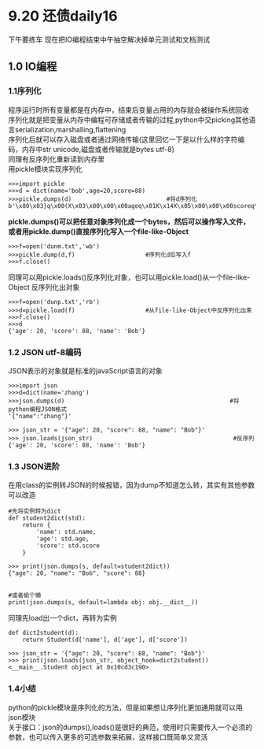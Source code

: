 9.20 还债daily16
========
下午要练车 现在把IO编程结束中午抽空解决掉单元测试和文档测试

1.0 IO编程
-----------

### 1.1序列化
程序运行时所有变量都是在内存中，结束后变量占用的内存就会被操作系统回收<br>
序列化就是把变量从内存中编程可存储或者传输的过程,python中交picking其他语言serialization,marshalling,flattening<br>
序列化后就可以存入磁盘或者通过网络传输(这里回忆一下是以什么样的字符编码，内存中str unicode,磁盘或者传输就是bytes utf-8)<br>
同理有反序列化重新读到内存里<br>
用pickle模块实现序列化
```
>>>import pickle
>>>d = dict(name='bob',age=20,score=88)
>>>pickle.dumps(d)                           #将d序列化
b'\x80\x03}q\x00(X\x03\x00\x00\x00ageq\x01K\x14X\x05\x00\x00\x00scoreq\x02KXX\x04\x00\x00\x00nameq\x03X\x03\x00\x00\x00Bobq\x04u.'
```
**pickle.dumps()可以把任意对象序列化成一个bytes，然后可以操作写入文件，或者用pickle.dump()直接序列化写入一个file-like-Object**
```
>>>f=open('dunm.txt','wb')
>>>pickle.dump(d,f)                    #序列化d后写入f
>>>f.close()
```
同理可以用pickle.loads()反序列化对象，也可以用pickle.load()从一个file-like-Object 反序列化出对象
```
>>>f=open('dunp.txt','rb')
>>>d=pickle.load(f)                    #从file-like-Object中反序列化出来
>>>f.close()
>>>d
{'age': 20, 'score': 88, 'name': 'Bob'}
```

### 1.2 JSON   utf-8编码
JSON表示的对象就是标准的javaScript语言的对象
```
>>>import json 
>>>d=dict(name='zhang')
>>>json.dumps(d)                                               #将python编程JSON格式
'{"name":"zhang"}'

>>> json_str = '{"age": 20, "score": 88, "name": "Bob"}'
>>> json.loads(json_str)                                        #反序列
{'age': 20, 'score': 88, 'name': 'Bob'}
```


### 1.3 JSON进阶
在用class的实例转JSON的时候报错，因为dump不知道怎么转，其实有其他参数可以改造<br>

```
#先将实例转为dict
def student2dict(std):              
    return {
        'name': std.name,
        'age': std.age,
        'score': std.score
    }

>>> print(json.dumps(s, default=student2dict))
{"age": 20, "name": "Bob", "score": 88}


#或者偷个懒
print(json.dumps(s, default=lambda obj: obj.__dict__))
```
同理先load出一个dict，再转为实例
```
def dict2student(d):
    return Student(d['name'], d['age'], d['score'])

>>> json_str = '{"age": 20, "score": 88, "name": "Bob"}'
>>> print(json.loads(json_str, object_hook=dict2student))
<__main__.Student object at 0x10cd3c190>
```


### 1.4小结
python的pickle模块是序列化的方法，但是如果想让序列化更加通用就可以用json模块<br>
关于接口：json的dumps(),loads()是很好的典范，使用时只需要传入一个必须的参数，也可以传入更多的可选参数来拓展，这样接口既简单又灵活